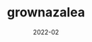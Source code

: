 ---
title: 'grownazalea'
date: '2022-02'
skills: 'react,nextjs'
description: 'Next.js 기반의 온라인 이력서'
githubUrl1: 'https://github.com/babyazalea/burger-finder'
serviceUrl: 'https://github.com/babyazalea/grownazalea'
---